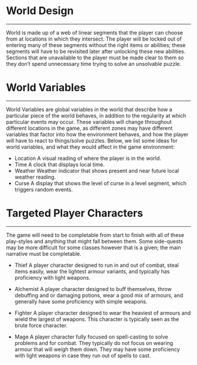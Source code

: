 # World Design
---
World is made up of a web of linear segments that the player can choose from at locations in which they intersect. The player will be locked out of entering many of these segments without the right items or abilities; these segments will have to be revisited later after unlocking these new abilities. Sections that are unavailable to the player must be made clear to them so they don’t spend unnecessary time trying to solve an unsolvable puzzle.

# World Variables
---
World Variables are global variables in the world that describe how a particular piece of the world behaves, in addition to the regularity at which particular events may occur. These variables will change throughout different locations in the game, as different zones may have different variables that factor into how the environment behaves, and how the player will have to react to things/solve puzzles. Below, we list some ideas for world variables, and what they would affect in the game environment:

- Location
A visual reading of where the player is in the world.
- Time
A clock that displays local time.
- Weather
Weather indicator that shows present and near future local weather reading.
- Curse
A display that shows the level of curse in a level segment, which triggers random events.

# Targeted Player Characters
---
The game will need to be completable from start to finish with all of these play-styles and anything that might fall between them. Some side-quests may be more difficult for some classes however that is a given; the main narrative must be completable.

- Thief
A player character designed to run in and out of combat, steal items easily, wear the lightest armour variants, and typically has proficiency with light weapons.

- Alchemist
A player character designed to buff themselves, throw debuffing and or damaging potions, wear a good mix of armours, and generally have some proficiency with simple weapons.

- Fighter
A player character designed to wear the heaviest of armours and wield the largest of weapons. This character is typically seen as the brute force character.

- Mage
A player character fully focused on spell-casting to solve problems and for combat. They typically do not focus on wearing armour that will weigh them down. They may have some proficiency with light weapons in case they run out of spells to cast.